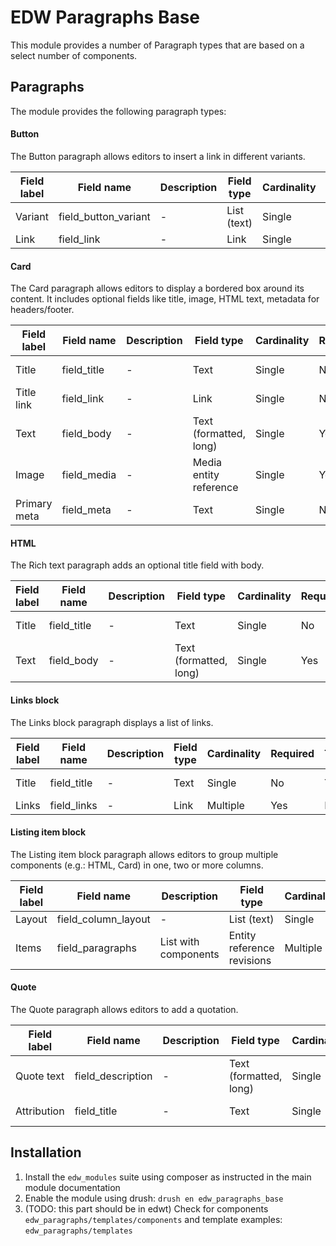 EDW Paragraphs Base
=============================================

This module provides a number of Paragraph types that are based on a select
number of components.

## Paragraphs
The module provides the following paragraph types:

#### Button
The Button paragraph allows editors to insert a link in different variants.

| Field label | Field name           | Description | Field type  | Cardinality | Required | Translatable | Widget |
|-------------|----------------------|-------------|-------------|-------------|----------|--------------|--------|
| Variant     | field_button_variant | -           | List (text) | Single      | No       | No           | List   |
| Link        | field_link           | -           | Link        | Single      | Yes      | No           | Link   |

#### Card
The Card paragraph allows editors to display a bordered box around its content.
It includes optional fields like title, image, HTML text, metadata for 
headers/footer.

| Field label  | Field name  | Description | Field type             | Cardinality | Required | Translatable | Widget        |
|--------------|-------------|-------------|------------------------|-------------|----------|--------------|---------------|
| Title        | field_title | -           | Text                   | Single      | No       | Yes          | Text field    |
| Title link   | field_link  | -           | Link                   | Single      | No       | No           | Link only     |
| Text         | field_body  | -           | Text (formatted, long) | Single      | Yes      | Yes          | Text area     |
| Image        | field_media | -           | Media entity reference | Single      | Yes      | No           | Media library |
| Primary meta | field_meta  | -           | Text                   | Single      | No       | Yes          | Text field    |

#### HTML
The Rich text paragraph adds an optional title field with body.

| Field label  | Field name  | Description | Field type             | Cardinality | Required | Translatable | Widget        |
|--------------|-------------|-------------|------------------------|-------------|----------|--------------|---------------|
| Title        | field_title | -           | Text                   | Single      | No       | Yes          | Text field    |
| Text         | field_body  | -           | Text (formatted, long) | Single      | Yes      | Yes          | Text area     |

#### Links block
The Links block paragraph displays a list of links.

| Field label | Field name  | Description | Field type | Cardinality | Required | Translatable | Widget     |
|-------------|-------------|-------------|------------|-------------|----------|--------------|------------|
| Title       | field_title | -           | Text       | Single      | No       | Yes          | Text field |
| Links       | field_links | -           | Link       | Multiple    | Yes      | No           | Link       |

#### Listing item block
The Listing item block paragraph allows editors to group multiple components 
(e.g.: HTML, Card) in one, two or more columns.

| Field label | Field name          | Description          | Field type                 | Cardinality | Required | Translatable | Widget         |
|-------------|---------------------|----------------------|----------------------------|-------------|----------|--------------|----------------|
| Layout      | field_column_layout | -                    | List (text)                | Single      | Yes      | No           | Chosen/Similar |
| Items       | field_paragraphs    | List with components | Entity reference revisions | Multiple    | Yes      | No           | Paragraph      |

#### Quote
The Quote paragraph allows editors to add a quotation.

| Field label | Field name        | Description | Field type             | Cardinality | Required | Translatable | Widget     |
|-------------|-------------------|-------------|------------------------|-------------|----------|--------------|------------|
| Quote text  | field_description | -           | Text (formatted, long) | Single      | Yes      | Yes          | Text field |
| Attribution | field_title       | -           | Text                   | Single      | No       | Yes          | Text area  |

## Installation

1. Install the `edw_modules` suite using composer as instructed in the main module documentation
2. Enable the module using drush: `drush en edw_paragraphs_base`
3. (TODO: this part should be in edwt) Check for components `edw_paragraphs/templates/components` and template examples: `edw_paragraphs/templates`